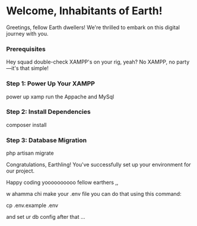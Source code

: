 # Welcome, Inhabitants of Earth!

Greetings, fellow Earth dwellers! We're thrilled to embark on this digital journey with you. 

### Prerequisites

Hey squad double-check XAMPP's on your rig, yeah? No XAMPP, no party—it's that simple!

### Step 1: Power Up Your XAMPP

power up xamp run the Appache and MySql


### Step 2: Install Dependencies

composer install

### Step 3: Database Migration

php artisan migrate


Congratulations, Earthling! You've successfully set up your environment for our project. 

Happy coding yoooooooooo fellow earthers ,,


w ahamma chi make your .env file 
you can do that using this command:

cp .env.example .env

and set ur db config after that ...
